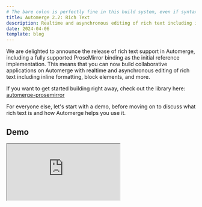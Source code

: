 ```yaml
---
# The bare colon is perfectly fine in this build system, even if syntax highlighters hate it :)
title: Automerge 2.2: Rich Text
description: Realtime and asynchronous editing of rich text including inline formatting, block elements, and more.
date: 2024-04-06
template: blog
---
```


We are delighted to announce the release of rich text support in Automerge, including a fully supported ProseMirror binding as the initial reference implementation. This means that you can now build collaborative applications on Automerge with realtime and asynchronous editing of rich text including inline formatting, block elements, and more.

If you want to get started building right away, check out the library here: [automerge-prosemirror](https://github.com/automerge/automerge-prosemirror)

For everyone else, let's start with a demo, before moving on to discuss what rich text is and how Automerge helps you use it.

## Demo

<iframe src="https://automerge.org/automerge-prosemirror">

On its own, this should seem pretty boring: it's a rich text editor which  supports most of the features users typically expect from a rich text editor. What makes this demo interesting is the support for real time collaboration which means that we can manage concurrent changes to complex formatting, like this:

<video controls playsinline autoplay muted loop>
  <source src="/img/automerge-formatting-change.webm" type="video/webm" />
  Merging formatting and structure changes in Automerge
</video>

The Automerge-ProseMirror binding is designed to be easy to integrate into any ProseMirror editor you might want to build.  To see how it works, refer to [the cookbook](/docs/cookbook/rich-text-prosemirror-vanilla), but the short story is that it takes just a few lines of code.

## Why is rich text a custom datatype in Automerge?

Automerge aims to make the experience of building production-ready collaborative applications as close as possible to the ease and speed of writing a local prototype. This is why the Automerge API focuses on giving you something that feels like just modifying a local Javascript object. Automerge provides a consistent abstraction for your data so that you can focus on your users' needs and not on the finer points of storage and synchronization.

In this context, rich text poses a problem. As we discuss at length in our past paper, [Peritext](https://inkandswitch.com/peritext), rich text doesn't map easily on to plain-text or tree structures. Attempting to do so can lead to incorrect behaviour during a merge.

For a real-world example of the kind of data-loss that is difficult to avoid with traditional approaches, here's an example using the yjs prosemirror bindings:

<video controls playsinline autoplay muted loop>
  <source src="/img/yjs-structure-change.webm" type="video/webm" />
  Conflicting structure changes in yjs can cause loss of text
</video>

When the edits from the two sides come together, the representation of the data requires the editor to choose between either adding a list item, or converting the list into a paragraph. In this case, the extra list item is lost (though it could have been the opposite.)

This kind of conflict is very rare in online editing scenarios. It only occurs when two users manage to submit conflicting structural edits concurrently. This becomes much more likely during longer sessions of offline collaboration Automerge is designed to support. Our goal is to ensure consistent and correct behaviour under all network and collaboration conditions, so for us this was an important problem.

Our goal has been to provide an implementation of rich-text support which allows both edits to be kept.

## How it works

Rather than representing rich text as a tree structure like HTML, we represent it as plain text annotatedwith spans and blocks:

|        | examples | behaviour |
| ------ | -------- | --------- |
| spans  | &lt;a&gt; &lt;em&gt; | overlapping |
| blocks | &lt;p&gt; &lt;li&gt; | independent |

The difference between the two is that text may appear in many spans, but should only ever be in a single block. A sentence may be bold *and* italic, but it cannot be simultaneously part of two paragraphs.

Formatting spans, originally described in [Peritext](https://inkandswitch.com/peritext) are conceptually stored outside the text. A formatting span has a beginning and an end within the text sequence and a flag detailing whether the span should expand when characters are inserted at the boundaries of the span.

Block markers have a type - such as "ordered list item" - and parents - such as "blockquote". The parents represent the hierarchical structure of the document. Block markers are inserted into the sequence of text characters.

These elements map quite closely to user actions whilst editing. Typically a text editor allows you to highlight a sequence of characters and format them - regardless of whether they are in different regions of the document (try highlighting and bolding half of a list item and preceding paragraph in Google Docs for example). On the other hand, inserting a new list item is usually achieved by pressing Enter at the end of the current list item - inserting a block marker; and indenting a list item is done by pressing a button in the toolbar - inserting a new parent into the block parents.

Choosing operations on the underlying data structure which map well to typical actions performed while editing text means we can provide accurate representations of the difference between two versions of the text. Here's the same  structure change example in automerge

<video controls playsinline autoplay muted loop>
  <source src="/img/automerge-structure-change.webm" type="video/webm" />
  Structure change in Automerge preserves edits
</video>

We plan to write a more detailed description of these algorithms (which were developed in concert with Martin Kleppmann) in a future paper.

## How can I try it?

Support for rich text landed in Automerge 2.2 and you can find a writeup of the API [here](/docs/reference/documents/rich-text). You can find several examples of how to use the Prosemirror bindings in the [Automerge-ProseMirror](https://github.com/automerge/automerge-prosemirror)  repository. We've also made a [simple starter project](https://github.com/automerge/prosemirror-quickstart) to a starter project you can fork. Please feel free to experiment with the playground above. If you find any behaviours that seem surprising, we'd love to hear about it. Whatever you're doing, we hope you'll join us in the [Automerge Discord](https://discord.gg/TrgN9FkYSa) and let us know how you're getting on.

## Commercial Support for Automerge

If you're a business building a commercial product on top of Automerge, we recommend becoming a commercial sponsor. Automerge is only available for production use thanks to our supporters and we are highly motivated to ensure their success.

Sponsors of the project receive ongoing support from our team, including architecture review early in a project, advice around scaling or launch issues, and extra visibility and influence into our roadmap. Sponsors also get a private Discord channel for asking questions specific to their project.

Email [alex@inkandswitch.com](mailto:alex@inkandswitch.com) or message us in the [Automerge Discord](https://discord.gg/TrgN9FkYSa) if you'd like to learn more about sponsorship and support options.
